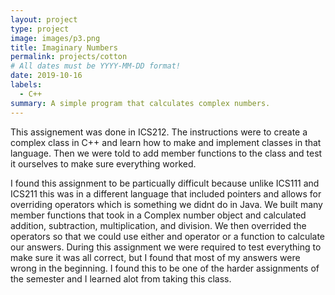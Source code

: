 ```yaml
---
layout: project
type: project
image: images/p3.png
title: Imaginary Numbers
permalink: projects/cotton
# All dates must be YYYY-MM-DD format!
date: 2019-10-16
labels:
  - C++
summary: A simple program that calculates complex numbers.
---
```


This assignement was done in ICS212. The instructions were to create a complex class in C++ and learn how to make and implement classes in that language. Then we were told to add member functions to the class and test it ourselves to make sure everything worked. 

I found this assignment to be particually difficult because unlike ICS111 and ICS211 this was in a different language that included pointers and allows for overriding operators which is something we didnt do in Java. We built many member functions that took in a Complex number object and calculated addition, subtraction, multiplication, and division. We then overrided the operators so that we could use either and operator or a function to calculate our answers. During this assignment we were required to test everything to make sure it was all correct, but I found that most of my answers were wrong in the beginning. I found this to be one of the harder assignments of the semester and I learned alot from taking this class.
